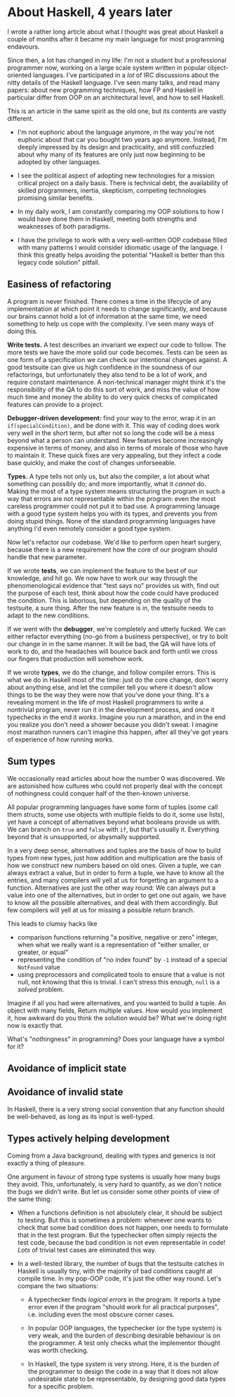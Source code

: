 About Haskell, 4 years later
============================

I wrote a rather long article about what I thought was great about Haskell a couple of months after it became my main language for most programming endavours.

Since then, a lot has changed in my life: I'm not a student but a professional programmer now, working on a large scale system written in popular object-oriented languages. I've participated in a *lot* of IRC discussions about the nitty details of the Haskell language. I've seen many talks, and read many papers: about new programming techniques, how FP and Haskell in particular differ from OOP on an architectural level, and how to sell Haskell.

This is an article in the same spirit as the old one, but its contents are vastly different.

- I'm not euphoric about the language anymore, in the way you're not euphoric about that car you bought two years ago anymore. Instead, I'm deeply impressed by its design and practicality, and still confuzzled about why many of its features are only just now beginning to be adopted by other languages.

- I see the political aspect of adopting new technologies for a mission critical project on a daily basis. There is technical debt, the availability of skilled programmers, inertia, skepticism, competing technologies promising similar benefits.

- In my daily work, I am constantly comparing my OOP solutions to how I would have done them in Haskell, meeting both strengths and weaknesses of both paradigms.

- I have the privilege to work with a very well-written OOP codebase filled with many patterns I would consider idiomatic usage of the language. I think this greatly helps avoiding the potential "Haskell is better than this legacy code solution" pitfall.



Easiness of refactoring
-----------------------

A program is never finished. There comes a time in the lifecycle of any implementation at which point it needs to change significantly, and because our brains cannot hold a lot of information at the same time, we need something to help us cope with the complexity. I've seen many ways of doing this.

**Write tests.** A test describes an invariant we expect our code to follow. The more tests we have the more solid our code becomes. Tests can be seen as one form of a specification we can check our intentional changes against. A good testsuite can give us high confidence in the soundness of our refactorings, but unfortunately they also tend to be a lot of work, and require constant maintenance. A non-technical manager might think it's the responsibility of the QA to do this sort of work, and miss the value of how much time and money the ability to do very quick checks of complicated features can provide to a project.

**Debugger-driven development:** find your way to the error, wrap it in an `if(specialCondition)`, and be done with it. This way of coding does work very well in the short term, but after not so long the code will be a mess beyond what a person can understand. New features become increasingly expensive in terms of money, and also in terms of morale of those who have to maintain it. These quick fixes are very appealing, but they infect a code base quickly, and make the cost of changes unforseeable.

**Types.** A type tells not only us, but also the compiler, a lot about what something can possibly do; and more importantly, what it *cannot* do. Making the most of a type system means structuring the program in such a way that errors are not representable within the program: even the most careless programmer could not put it to bad use. A programming lanuage with a good type system helps you with its types, and prevents you from doing stupid things. None of the standard programming languages have anything I'd even remotely consider a good type system.

Now let's refactor our codebase. We'd like to perform open heart surgery, because there is a new requirement how the core of our program should handle that new parameter.

If we wrote **tests**, we can implement the feature to the best of our knowledge, and hit go. We now have to work our way through the phenomenological evidence that "test says no" provides us with, find out the purpose of each test, think about how the code could have produced the condition. This is laborious, but depending on the quality of the testsuite, a sure thing. After the new feature is in, the testsuite needs to adapt to the new conditions.

If we went with the **debugger**, we're completely and utterly fucked. We can either refactor everything (no-go from a business perspective), or try to bolt our change in in the same manner. It will be bad, the QA will have lots of work to do, and the headaches will bounce back and forth until we cross our fingers that production will somehow work.

If we wrote **types**, we do the change, and follow compiler errors. This is what we do in Haskell most of the time: just do the core change, don't worry about anything else, and let the compiler tell you where it doesn't allow things to be the way they were now that you've done your thing. It's a revealing moment in the life of most Haskell programmers to write a nontrivial program, never run it in the development process, and once it typechecks in the end it *works*. Imagine you run a marathon, and in the end you realize you don't need a shower because you didn't sweat. I imagine most marathon runners can't imagine this happen, after all they've got years of experience of how running works.




Sum types
---------

We occasionally read articles about how the number 0 was discovered. We are astonished how cultures who could not properly deal with the concept of nothingness could conquer half of the then-known universe.

All popular programming languages have some form of tuples (some call them structs, some use objects with multiple fields to do it, some use lists), yet have a concept of alternatives beyond what booleans provide us with. We can branch on `true` and `false` with `if`, but that's usually it. Everything beyond that is unsupported, or abysmally supported.

In a very deep sense, alternatives and tuples are the basis of how to build types from new types, just how addition and multiplication are the basis of how we construct new numbers based on old ones. Given a tuple, we can always extract a value, but in order to form a tuple, we have to know all the entries, and many compilers will yell at us for forgetting an argument to a function. Alternatives are just the other way round: We can always put a value into one of the alternatives, but in order to get one out again, we have to know all the possible alternatives, and deal with them accordingly. But few compilers will yell at us for missing a possible return branch.

This leads to clumsy hacks like
- comparison functions returning "a positive, negative or zero" integer, when what we really want is a representation of "either smaller, or greater, or equal"
- representing the condition of "no index found" by `-1` instead of a special `NotFound` value
- using preprocessors and complicated tools to ensure that a value is not null, not knowing that this is trivial. I can't stress this enough, `null` is a *solved* problem.

Imagine if all you had were alternatives, and you wanted to build a tuple. An object with many fields, Return multiple values. How would you implement it, how awkward do you think the solution would be? What we're doing right now is exactly that.

What's "nothingness" in programming? Does your language have a symbol for it?





Avoidance of implicit state
---------------------------



Avoidance of invalid state
--------------------------

In Haskell, there is a very strong social convention that any function should be well-behaved, as long as its input is well-typed.



Types actively helping development
----------------------------------

Coming from a Java background, dealing with types and generics is not exactly a thing of pleasure.

One argument in favour of strong type systems is usually how many bugs they avoid. This, unfortunately, is very hard to quantify, as we don't notice the bugs we didn't write. But let us consider some other points of view of the same thing:

- When a functions definition is not absolutely clear, it should be subject to testing. But this is sometimes a problem: whenever one wants to check that some bad condition does not happen, one needs to formulate that in the test program. But the typechecker often simply rejects the test code, because the bad condition is not even representable in code! *Lots* of trivial test cases are eliminated this way.

- In a well-tested library, the number of bugs that the testsuite catches in Haskell is usually tiny, with the majority of bad conditions caught at compile time. In my pop-OOP code, it's just the other way round. Let's compare the two situations:

   - A typechecker finds *logical errors* in the program. It reports a type error even if the program "should work for all practical purposes", i.e. including even the most obscure corner cases.

   - In popular OOP languages, the typechecker (or the type system) is very weak, and the burden of describing desirable behaviour is on the programmer. A test only checks what the implementor thought was worth checking.

   - In Haskell, the type system is very strong. Here, it is the burden of the programmer to design the code in a way that it does not allow undesirable state to be representable, by designing good data types for a specific problem.

